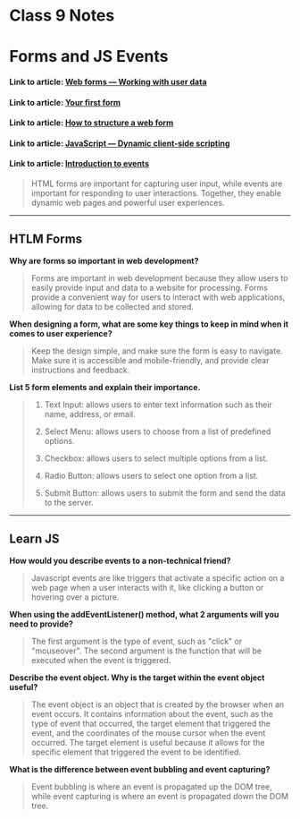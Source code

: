 # Class 9 Notes

# Forms and JS Events

#### Link to article: [Web forms — Working with user data](https://developer.mozilla.org/en-US/docs/Learn/Forms)
#### Link to article: [Your first form](https://developer.mozilla.org/en-US/docs/Learn/Forms/Your_first_form)
#### Link to article: [How to structure a web form](https://developer.mozilla.org/en-US/docs/Learn/Forms/How_to_structure_a_web_form)
#### Link to article: [JavaScript — Dynamic client-side scripting](https://developer.mozilla.org/en-US/docs/Learn/JavaScript)
#### Link to article: [Introduction to events](https://developer.mozilla.org/en-US/docs/Learn/JavaScript/Building_blocks/Events)


> HTML forms are important for capturing user input, while events are important for responding to user interactions. Together, they enable dynamic web pages and powerful user experiences.

***

## HTLM Forms

**Why are forms so important in web development?**
> Forms are important in web development because they allow users to easily provide input and data to a website for processing. Forms provide a convenient way for users to interact with web applications, allowing for data to be collected and stored.

**When designing a form, what are some key things to keep in mind when it comes to user experience?**
> Keep the design simple, and make sure the form is easy to navigate. Make sure it is accessible and mobile-friendly, and provide clear instructions and feedback.


**List 5 form elements and explain their importance.**
> 1. Text Input: allows users to enter text information such as their name, address, or email.
>
>2. Select Menu: allows users to choose from a list of predefined options.
>
>3. Checkbox: allows users to select multiple options from a list.
>>
>4. Radio Button: allows users to select one option from a list.
>
>5. Submit Button: allows users to submit the form and send the data to the server.

***

## Learn JS

**How would you describe events to a non-technical friend?**
> Javascript events are like triggers that activate a specific action on a web page when a user interacts with it, like clicking a button or hovering over a picture.

**When using the addEventListener() method, what 2 arguments will you need to provide?**
> The first argument is the type of event, such as "click" or "mouseover". The second argument is the function that will be executed when the event is triggered.

**Describe the event object. Why is the target within the event object useful?**
> The event object is an object that is created by the browser when an event occurs. It contains information about the event, such as the type of event that occurred, the target element that triggered the event, and the coordinates of the mouse cursor when the event occurred. The target element is useful because it allows for the specific element that triggered the event to be identified.

**What is the difference between event bubbling and event capturing?**
> Event bubbling is where an event is propagated up the DOM tree, while event capturing is where an event is propagated down the DOM tree.

